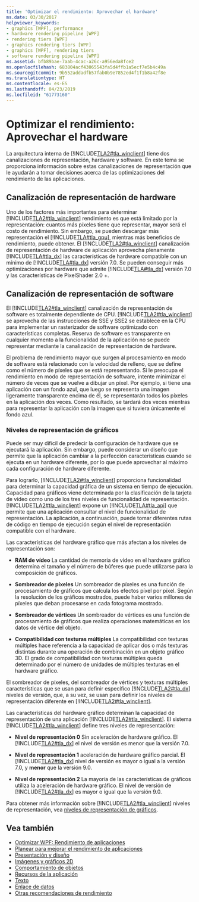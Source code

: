 ```yaml
---
title: 'Optimizar el rendimiento: Aprovechar el hardware'
ms.date: 03/30/2017
helpviewer_keywords:
- graphics [WPF], performance
- hardware rendering pipeline [WPF]
- rendering tiers [WPF]
- graphics rendering tiers [WPF]
- graphics [WPF], rendering tiers
- software rendering pipeline [WPF]
ms.assetid: bfb89bae-7aab-4cac-a26c-a956eda8fce2
ms.openlocfilehash: 683804acf43065543fa5d4ffb1a5ecf7e5b4c49a
ms.sourcegitcommit: 9b552addadfb57fab0b9e7852ed4f1f1b8a42f8e
ms.translationtype: HT
ms.contentlocale: es-ES
ms.lasthandoff: 04/23/2019
ms.locfileid: "61773160"
---
```

# <a name="optimizing-performance-taking-advantage-of-hardware"></a>Optimizar el rendimiento: Aprovechar el hardware
La arquitectura interna de [!INCLUDE[TLA2#tla_winclient](../../../../includes/tla2sharptla-winclient-md.md)] tiene dos canalizaciones de representación, hardware y software. En este tema se proporciona información sobre estas canalizaciones de representación que le ayudarán a tomar decisiones acerca de las optimizaciones del rendimiento de las aplicaciones.  
  
## <a name="hardware-rendering-pipeline"></a>Canalización de representación de hardware  
 Uno de los factores más importantes para determinar [!INCLUDE[TLA2#tla_winclient](../../../../includes/tla2sharptla-winclient-md.md)] rendimiento es que está limitado por la representación: cuantos más píxeles tiene que representar, mayor será el costo de rendimiento. Sin embargo, se pueden descargar más representación el [!INCLUDE[TLA#tla_gpu](../../../../includes/tlasharptla-gpu-md.md)], mientras más beneficios de rendimiento, puede obtener. El [!INCLUDE[TLA2#tla_winclient](../../../../includes/tla2sharptla-winclient-md.md)] canalización de representación de hardware de aplicación aprovecha plenamente [!INCLUDE[TLA#tla_dx](../../../../includes/tlasharptla-dx-md.md)] las características de hardware compatible con un mínimo de [!INCLUDE[TLA#tla_dx](../../../../includes/tlasharptla-dx-md.md)] versión 7.0. Se pueden conseguir más optimizaciones por hardware que admite [!INCLUDE[TLA#tla_dx](../../../../includes/tlasharptla-dx-md.md)] versión 7.0 y las características de PixelShader 2.0 +.  
  
## <a name="software-rendering-pipeline"></a>Canalización de representación de software  
 El [!INCLUDE[TLA2#tla_winclient](../../../../includes/tla2sharptla-winclient-md.md)] canalización de representación de software es totalmente dependiente de CPU. [!INCLUDE[TLA2#tla_winclient](../../../../includes/tla2sharptla-winclient-md.md)] se aprovecha de las instrucciones de SSE y SSE2 se establece en la CPU para implementar un rasterizador de software optimizado con características completas. Reserva de software es transparente en cualquier momento a la funcionalidad de la aplicación no se puede representar mediante la canalización de representación de hardware.  
  
 El problema de rendimiento mayor que surgen al procesamiento en modo de software está relacionado con la velocidad de relleno, que se define como el número de píxeles que se está representando. Si le preocupa el rendimiento en modo de representación de software, intente minimizar el número de veces que se vuelve a dibujar un píxel. Por ejemplo, si tiene una aplicación con un fondo azul, que luego se representa una imagen ligeramente transparente encima de él, se representarán todos los píxeles en la aplicación dos veces. Como resultado, se tardará dos veces mientras para representar la aplicación con la imagen que si tuviera únicamente el fondo azul.  
  
### <a name="graphics-rendering-tiers"></a>Niveles de representación de gráficos  
 Puede ser muy difícil de predecir la configuración de hardware que se ejecutará la aplicación. Sin embargo, puede considerar un diseño que permite que la aplicación cambiar a la perfección características cuando se ejecuta en un hardware diferente, por lo que puede aprovechar al máximo cada configuración de hardware diferente.  
  
 Para lograrlo, [!INCLUDE[TLA2#tla_winclient](../../../../includes/tla2sharptla-winclient-md.md)] proporciona funcionalidad para determinar la capacidad gráfica de un sistema en tiempo de ejecución. Capacidad para gráficos viene determinada por la clasificación de la tarjeta de vídeo como uno de los tres niveles de funcionalidad de representación. [!INCLUDE[TLA2#tla_winclient](../../../../includes/tla2sharptla-winclient-md.md)] expone un [!INCLUDE[TLA#tla_api](../../../../includes/tlasharptla-api-md.md)] que permite que una aplicación consultar el nivel de funcionalidad de representación. La aplicación, a continuación, puede tomar diferentes rutas de código en tiempo de ejecución según el nivel de representación compatible con el hardware.  
  
 Las características del hardware gráfico que más afectan a los niveles de representación son:  
  
- **RAM de vídeo** La cantidad de memoria de vídeo en el hardware gráfico determina el tamaño y el número de búferes que puede utilizarse para la composición de gráficos.  
  
- **Sombreador de píxeles** Un sombreador de píxeles es una función de procesamiento de gráficos que calcula los efectos píxel por píxel. Según la resolución de los gráficos mostrados, puede haber varios millones de píxeles que deban procesarse en cada fotograma mostrado.  
  
- **Sombreador de vértices** Un sombreador de vértices es una función de procesamiento de gráficos que realiza operaciones matemáticas en los datos de vértice del objeto.  
  
- **Compatibilidad con texturas múltiples** La compatibilidad con texturas múltiples hace referencia a la capacidad de aplicar dos o más texturas distintas durante una operación de combinación en un objeto gráfico 3D. El grado de compatibilidad con texturas múltiples queda determinado por el número de unidades de múltiples texturas en el hardware gráfico.  
  
 El sombreador de píxeles, del sombreador de vértices y texturas múltiples características que se usan para definir específico [!INCLUDE[TLA2#tla_dx](../../../../includes/tla2sharptla-dx-md.md)] niveles de versión, que, a su vez, se usan para definir los niveles de representación diferente en [!INCLUDE[TLA2#tla_winclient](../../../../includes/tla2sharptla-winclient-md.md)].  
  
 Las características del hardware gráfico determinan la capacidad de representación de una aplicación [!INCLUDE[TLA2#tla_winclient](../../../../includes/tla2sharptla-winclient-md.md)]. El sistema [!INCLUDE[TLA2#tla_winclient](../../../../includes/tla2sharptla-winclient-md.md)] define tres niveles de representación:  
  
- **Nivel de representación 0** Sin aceleración de hardware gráfico. El [!INCLUDE[TLA2#tla_dx](../../../../includes/tla2sharptla-dx-md.md)] el nivel de versión es menor que la versión 7.0.  
  
- **Nivel de representación 1** aceleración de hardware gráfico parcial. El [!INCLUDE[TLA2#tla_dx](../../../../includes/tla2sharptla-dx-md.md)] nivel de versión es mayor o igual a la versión 7.0, y **menor** que la versión 9.0.  
  
- **Nivel de representación 2** La mayoría de las características de gráficos utiliza la aceleración de hardware gráfico. El nivel de versión de [!INCLUDE[TLA2#tla_dx](../../../../includes/tla2sharptla-dx-md.md)] es mayor o igual que la versión 9.0.  
  
 Para obtener más información sobre [!INCLUDE[TLA2#tla_winclient](../../../../includes/tla2sharptla-winclient-md.md)] niveles de representación, vea [niveles de representación de gráficos](graphics-rendering-tiers.md).  
  
## <a name="see-also"></a>Vea también

- [Optimizar WPF: Rendimiento de aplicaciones](optimizing-wpf-application-performance.md)
- [Planear para mejorar el rendimiento de aplicaciones](planning-for-application-performance.md)
- [Presentación y diseño](optimizing-performance-layout-and-design.md)
- [Imágenes y gráficos 2D](optimizing-performance-2d-graphics-and-imaging.md)
- [Comportamiento de objetos](optimizing-performance-object-behavior.md)
- [Recursos de la aplicación](optimizing-performance-application-resources.md)
- [Texto](optimizing-performance-text.md)
- [Enlace de datos](optimizing-performance-data-binding.md)
- [Otras recomendaciones de rendimiento](optimizing-performance-other-recommendations.md)
